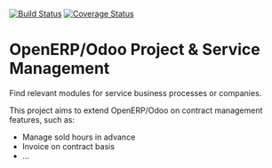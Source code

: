 [![Build Status](https://travis-ci.org/OCA/project?branch=7.0)](https://travis-ci.org/OCA/project)
[![Coverage Status](https://coveralls.io/repos/OCA/project/badge.png?branch=7.0)](https://coveralls.io/r/OCA/project?branch=7.0)

OpenERP/Odoo Project & Service Management
=========================================

Find relevant modules for service business processes or companies.

This project aims to extend OpenERP/Odoo on contract management features, such as:

  * Manage sold hours in advance
  * Invoice on contract basis
  * ...
